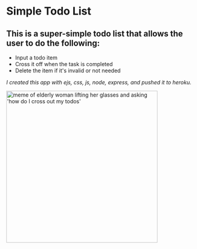 <h1 style="font-weight: bold">Simple Todo List</h1>

<h2 style="font-weight: bold">This is a super-simple todo list that allows the user to do the following:</h2> 
    <ul>
        <li>Input a todo item</li>
        <li>Cross it off when the task is completed</li>
        <li>Delete the item if it's invalid or not needed</li>
    </ul>

<p style="font-style: italic">I created this app with ejs, css, js, node, express, and pushed it to heroku.</p>

<img src="https://imgur.com/VbnwF8C.jpg" width="400px" alt="meme of elderly woman lifting her glasses and asking 'how do I cross out my todos'">